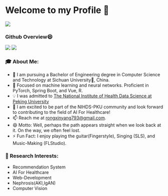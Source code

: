 # Welcome to my Profile 👋
![](https://komarev.com/ghpvc/?username=yangrongxinuser&color=green)

### Github Overview😄

[![](https://img.shields.io/badge/🌐%20%20%20Homepage-red??&style=flat-square)](https://github.com/yangrongxinuser)
[![](https://img.shields.io/badge/Google%20Scholar-%234285F4.svg?&style=flat-square&logo=google-scholar&logoColor=white)](https://scholar.google.com.hk/citations?user=871rsE0AAAAJ&hl=zh-CN)

### 🎓 About Me:

- 🔭 I am pursuing a Bachelor of Engineering degree in Computer Science and Technology at Sichuan University🐼, China.
- 🌱 Focused on machine learning and neural networks. Proficient in PyTorch, Spring Boot, and Vue, R.
- 💡 I was admitted to [The National Institute of Health Data Science at Peking University](https://www.nihds.pku.edu.cn/)
- 👯 I am excited to be part of the NIHDS-PKU community and look forward to contributing to the field of AI For Healthcare! 
- 📫 Reach me at rongxinyang793@gmail.com.
- 😄 Motto: Well, perhaps the path appears straight when we look back at it. On the way, we often feel lost.
- ⚡ Fun Fact: I enjoy playing the guitar(Fingerstyle), Singing (SLS), and Music-Making (FLStudio).

### 🔭 Research Interests:

- Recommendation System
- AI For Healthcare
- Web-Development
- Nephrosis(AKI,IgAN)
- Computer Vision



<!--
**yangrongxinuser/yangrongxinuser** is a ✨ _special_ ✨ repository because its `README.md` (this file) appears on your GitHub profile.

Here are some ideas to get you started:

- 🔭 I’m currently working on ...
- 🌱 I’m currently learning ...
- 👯 I’m looking to collaborate on ...
- 🤔 I’m looking for help with ...
- 💬 Ask me about ...
- 😄 Pronouns: ...
- ⚡ Fun fact: ...
-->
